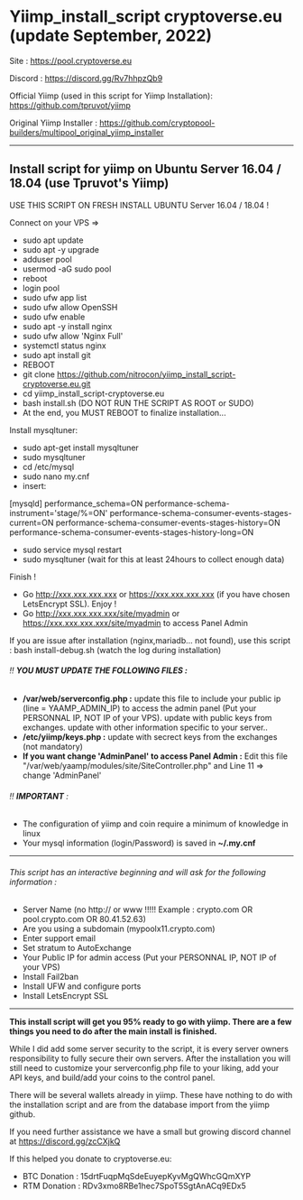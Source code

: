 # Yiimp_install_script cryptoverse.eu (update September, 2022)

Site : https://pool.cryptoverse.eu

Discord : https://discord.gg/Rv7hhpzQb9

Official Yiimp (used in this script for Yiimp Installation): https://github.com/tpruvot/yiimp

Original Yiimp Installer : https://github.com/cryptopool-builders/multipool_original_yiimp_installer


***********************************

## Install script for yiimp on Ubuntu Server 16.04 / 18.04 (use Tpruvot's Yiimp)

USE THIS SCRIPT ON FRESH INSTALL UBUNTU Server 16.04 / 18.04 !

Connect on your VPS =>
- sudo apt update
- sudo apt -y upgrade 
- adduser pool
- usermod -aG sudo pool
- reboot
- login pool
- sudo ufw app list
- sudo ufw allow OpenSSH
- sudo ufw enable
- sudo apt -y install nginx 
- sudo ufw allow 'Nginx Full'
- systemctl status nginx
- sudo apt install git
- REBOOT
- git clone https://github.com/nitrocon/yiimp_install_script-cryptoverse.eu.git
- cd yiimp_install_script-cryptoverse.eu
- bash install.sh (DO NOT RUN THE SCRIPT AS ROOT or SUDO)
- At the end, you MUST REBOOT to finalize installation...

Install mysqltuner:
- sudo apt-get install mysqltuner
- sudo mysqltuner
- cd /etc/mysql
- sudo nano my.cnf
- insert:

[mysqld]
performance_schema=ON
performance-schema-instrument='stage/%=ON'
performance-schema-consumer-events-stages-current=ON
performance-schema-consumer-events-stages-history=ON
performance-schema-consumer-events-stages-history-long=ON

- sudo service mysql restart
- sudo mysqltuner (wait for this at least 24hours to collect enough data)


Finish !
- Go http://xxx.xxx.xxx.xxx or https://xxx.xxx.xxx.xxx (if you have chosen LetsEncrypt SSL). Enjoy !
- Go http://xxx.xxx.xxx.xxx/site/myadmin or https://xxx.xxx.xxx.xxx/site/myadmin to access Panel Admin

If you are issue after installation (nginx,mariadb... not found), use this script : bash install-debug.sh (watch the log during installation)


###### :bangbang: **YOU MUST UPDATE THE FOLLOWING FILES :**
- **/var/web/serverconfig.php :** update this file to include your public ip (line = YAAMP_ADMIN_IP) to access the admin panel (Put your PERSONNAL IP, NOT IP of your VPS). update with public keys from exchanges. update with other information specific to your server..
- **/etc/yiimp/keys.php :** update with secrect keys from the exchanges (not mandatory)
- **If you want change 'AdminPanel' to access Panel Admin :** Edit this file "/var/web/yaamp/modules/site/SiteController.php" and Line 11 => change 'AdminPanel'


###### :bangbang: **IMPORTANT** : 

- The configuration of yiimp and coin require a minimum of knowledge in linux
- Your mysql information (login/Password) is saved in **~/.my.cnf**

***********************************

###### This script has an interactive beginning and will ask for the following information :

- Server Name (no http:// or www !!!!! Example : crypto.com OR pool.crypto.com OR 80.41.52.63)
- Are you using a subdomain (mypoolx11.crypto.com)
- Enter support email
- Set stratum to AutoExchange
- Your Public IP for admin access (Put your PERSONNAL IP, NOT IP of your VPS)
- Install Fail2ban
- Install UFW and configure ports
- Install LetsEncrypt SSL

***********************************

**This install script will get you 95% ready to go with yiimp. There are a few things you need to do after the main install is finished.**

While I did add some server security to the script, it is every server owners responsibility to fully secure their own servers. After the installation you will still need to customize your serverconfig.php file to your liking, add your API keys, and build/add your coins to the control panel. 

There will be several wallets already in yiimp. These have nothing to do with the installation script and are from the database import from the yiimp github. 

If you need further assistance we have a small but growing discord channel at https://discord.gg/zcCXjkQ

If this helped you donate to cryptoverse.eu: 
- BTC Donation : 15drtFuqpMqSdeEuyepKyvMgQWhcGQmXYP
- RTM Donation : RDv3xmo8RBe1hec7SpoT5SgtAnACq9EDx5
